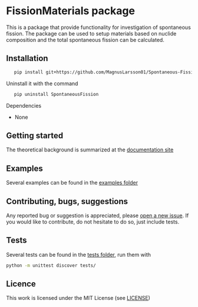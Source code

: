 # FissionMaterials package 

This is a package that provide functionality for investigation of spontaneous fission. The package can be used to setup materials based on nuclide composition and the total spontaneous fission can be calculated. 

Installation
------------

```bash
   pip install git+https://github.com/MagnusLarsson01/Spontaneous-Fission@main
```

Uninstall it with the command

```bash
   pip uninstall SpontaneousFission
```

Dependencies

- None

Getting started
---------------

The theoretical background is summarized at the [documentation site](https://en.wikipedia.org/wiki/Spontaneous_fission)



Examples
--------

Several examples can be found in the [examples folder](https://github.com/MagnusLarsson01/Spontaneous-Fission/examples)


Contributing, bugs, suggestions
-------------------------------

Any reported bug or suggestion is appreciated, please [open a new issue](https://github.com/MagnusLarsson01/Spontaneous-Fission/issues/new). If you would like to contribute, do not hesitate to do so, just include tests.

Tests
-----

Several tests can be found in the [tests folder](https://github.com/MagnusLarsson01/Spontaneous-Fission/tree/main/tests), run them with

```bash
python -m unittest discover tests/
```

Licence
-------

This work is licensed under the MIT License (see [LICENSE](https://github.com/MagnusLarsson01/Spontaneous-Fission/blob/main/LICENSE))